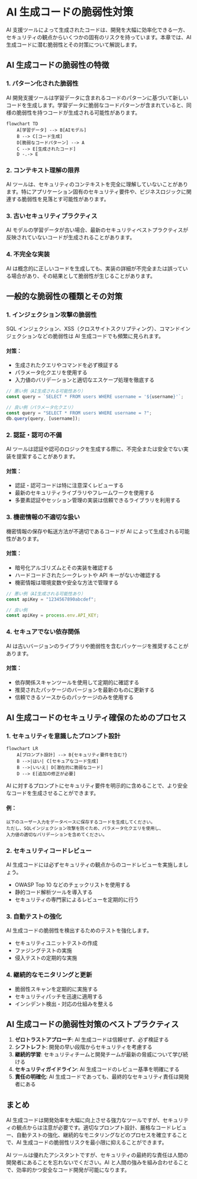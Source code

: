 # AI 生成コードの脆弱性対策

AI 支援ツールによって生成されたコードは、開発を大幅に効率化できる一方、セキュリティの観点からいくつかの固有のリスクを持っています。本章では、AI 生成コードに潜む脆弱性とその対策について解説します。

## AI 生成コードの脆弱性の特徴

### 1. パターン化された脆弱性

AI 開発支援ツールは学習データに含まれるコードのパターンに基づいて新しいコードを生成します。学習データに脆弱なコードパターンが含まれていると、同様の脆弱性を持つコードが生成される可能性があります。

```mermaid
flowchart TD
    A[学習データ] --> B[AIモデル]
    B --> C[コード生成]
    D[脆弱なコードパターン] --> A
    C --> E[生成されたコード]
    D -.-> E
```

### 2. コンテキスト理解の限界

AI ツールは、セキュリティのコンテキストを完全に理解していないことがあります。特にアプリケーション固有のセキュリティ要件や、ビジネスロジックに関連する脆弱性を見落とす可能性があります。

### 3. 古いセキュリティプラクティス

AI モデルの学習データが古い場合、最新のセキュリティベストプラクティスが反映されていないコードが生成されることがあります。

### 4. 不完全な実装

AI は概念的に正しいコードを生成しても、実装の詳細が不完全または誤っている場合があり、その結果として脆弱性が生じることがあります。

## 一般的な脆弱性の種類とその対策

### 1. インジェクション攻撃の脆弱性

SQL インジェクション、XSS（クロスサイトスクリプティング）、コマンドインジェクションなどの脆弱性は AI 生成コードでも頻繁に見られます。

#### 対策：

- 生成されたクエリやコマンドを必ず検証する
- パラメータ化クエリを使用する
- 入力値のバリデーションと適切なエスケープ処理を徹底する

```javascript
// 悪い例（AI生成される可能性あり）
const query = `SELECT * FROM users WHERE username = '${username}'`;

// 良い例（パラメータ化クエリ）
const query = "SELECT * FROM users WHERE username = ?";
db.query(query, [username]);
```

### 2. 認証・認可の不備

AI ツールは認証や認可のロジックを生成する際に、不完全または安全でない実装を提案することがあります。

#### 対策：

- 認証・認可コードは特に注意深くレビューする
- 最新のセキュリティライブラリやフレームワークを使用する
- 多要素認証やセッション管理の実装は信頼できるライブラリを利用する

### 3. 機密情報の不適切な扱い

機密情報の保存や転送方法が不適切であるコードが AI によって生成される可能性があります。

#### 対策：

- 暗号化アルゴリズムとその実装を確認する
- ハードコードされたシークレットや API キーがないか確認する
- 機密情報は環境変数や安全な方法で管理する

```javascript
// 悪い例（AI生成される可能性あり）
const apiKey = "1234567890abcdef";

// 良い例
const apiKey = process.env.API_KEY;
```

### 4. セキュアでない依存関係

AI は古いバージョンのライブラリや脆弱性を含むパッケージを推奨することがあります。

#### 対策：

- 依存関係スキャンツールを使用して定期的に確認する
- 推奨されたパッケージのバージョンを最新のものに更新する
- 信頼できるソースからのパッケージのみを使用する

## AI 生成コードのセキュリティ確保のためのプロセス

### 1. セキュリティを意識したプロンプト設計

```mermaid
flowchart LR
    A[プロンプト設計] --> B{セキュリティ要件を含む?}
    B -->|はい| C[セキュアなコード生成]
    B -->|いいえ| D[潜在的に脆弱なコード]
    D --> E[追加の修正が必要]
```

AI に対するプロンプトにセキュリティ要件を明示的に含めることで、より安全なコードを生成させることができます。

#### 例：

```
以下のユーザー入力をデータベースに保存するコードを生成してください。
ただし、SQLインジェクション攻撃を防ぐため、パラメータ化クエリを使用し、
入力値の適切なバリデーションを含めてください。
```

### 2. セキュリティコードレビュー

AI 生成コードには必ずセキュリティの観点からのコードレビューを実施しましょう。

- OWASP Top 10 などのチェックリストを使用する
- 静的コード解析ツールを導入する
- セキュリティの専門家によるレビューを定期的に行う

### 3. 自動テストの強化

AI 生成コードの脆弱性を検出するためのテストを強化します。

- セキュリティユニットテストの作成
- ファジングテストの実施
- 侵入テストの定期的な実施

### 4. 継続的なモニタリングと更新

- 脆弱性スキャンを定期的に実施する
- セキュリティパッチを迅速に適用する
- インシデント検出・対応の仕組みを整える

## AI 生成コードの脆弱性対策のベストプラクティス

1. **ゼロトラストアプローチ**: AI 生成コードは信頼せず、必ず検証する
2. **シフトレフト**: 開発の早い段階からセキュリティを考慮する
3. **継続的学習**: セキュリティチームと開発チームが最新の脅威について学び続ける
4. **セキュリティガイドライン**: AI 生成コードのレビュー基準を明確にする
5. **責任の明確化**: AI 生成コードであっても、最終的なセキュリティ責任は開発者にある

## まとめ

AI 生成コードは開発効率を大幅に向上させる強力なツールですが、セキュリティの観点からは注意が必要です。適切なプロンプト設計、厳格なコードレビュー、自動テストの強化、継続的なモニタリングなどのプロセスを確立することで、AI 生成コードの脆弱性リスクを最小限に抑えることができます。

AI ツールは優れたアシスタントですが、セキュリティの最終的な責任は人間の開発者にあることを忘れないでください。AI と人間の強みを組み合わせることで、効率的かつ安全なコード開発が可能になります。
